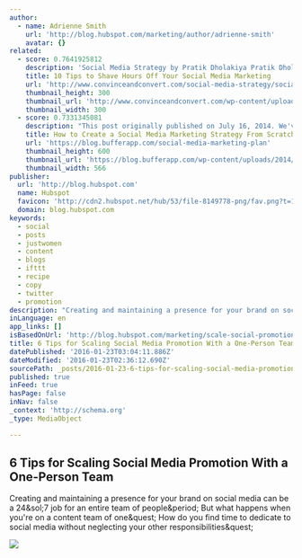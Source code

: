 ```yaml
---
author:
  - name: Adrienne Smith
    url: 'http://blog.hubspot.com/marketing/author/adrienne-smith'
    avatar: {}
related:
  - score: 0.7641925812
    description: 'Social Media Strategy by Pratik Dholakiya Pratik Dholakiya is the co-Founder and VP of Marketing of E2M, a digital marketing agency and MoveoApps, a mobile apps development company. Pratik has contributed on sites like Moz, SEW, SEJ, KISSmetrics, and Content Marketing Institute, to name a few.'
    title: 10 Tips to Shave Hours Off Your Social Media Marketing
    url: 'http://www.convinceandconvert.com/social-media-strategy/social-media-marketing-tips/'
    thumbnail_height: 300
    thumbnail_url: 'http://www.convinceandconvert.com/wp-content/uploads/2015/07/10-Tips-to-Shave-Hours-Off-Your-Social-Media-Marketing-teaser.jpg'
    thumbnail_width: 300
  - score: 0.7331345081
    description: "This post originally published on July 16, 2014. We've updated it here with new research and stats and a cool new infographic. When I went rock climbing for the first time, I had no idea what I was doing."
    title: How to Create a Social Media Marketing Strategy From Scratch
    url: 'https://blog.bufferapp.com/social-media-marketing-plan'
    thumbnail_height: 600
    thumbnail_url: 'https://blog.bufferapp.com/wp-content/uploads/2014/07/mx8sxGC.jpg'
    thumbnail_width: 566
publisher:
  url: 'http://blog.hubspot.com'
  name: Hubspot
  favicon: 'http://cdn2.hubspot.net/hub/53/file-8149778-png/fav.png?t=1453501165932'
  domain: blog.hubspot.com
keywords:
  - social
  - posts
  - justwomen
  - content
  - blogs
  - ifttt
  - recipe
  - copy
  - twitter
  - promotion
description: "Creating and maintaining a presence for your brand on social media can be a 24/7 job for an entire team of people. But what happens when you're on a content team of one? How do you find time to dedicate to social media without neglecting your other responsibilities?"
inLanguage: en
app_links: []
isBasedOnUrl: 'http://blog.hubspot.com/marketing/scale-social-promotion?utm_content=buffer81474&utm_medium=social&utm_source=facebook.com&utm_campaign=buffer'
title: 6 Tips for Scaling Social Media Promotion With a One-Person Team
datePublished: '2016-01-23T03:04:11.886Z'
dateModified: '2016-01-23T02:36:12.690Z'
sourcePath: _posts/2016-01-23-6-tips-for-scaling-social-media-promotion-with-a-one-person.md
published: true
inFeed: true
hasPage: false
inNav: false
_context: 'http://schema.org'
_type: MediaObject

---
```

<article style=""><h1>6 Tips for Scaling Social Media Promotion With a One-Person Team</h1><p>Creating and maintaining a presence for your brand on social media can be a 24&amp;sol;7 job for an entire team of people&amp;period; But what happens when you're on a content team of one&amp;quest; How do you find time to dedicate to social media without neglecting your other responsibilities&amp;quest;</p><img src="http://cdn2.hubspot.net/hub/53/hubfs/00-Blog_Thinkstock_Images/Scaling_a_Social_Media_Strategy.jpeg?t=1453501165932&amp;width=761&amp;height=315" /></article>